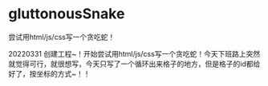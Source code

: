 # gluttonousSnake
尝试用html/js/css写一个贪吃蛇！

20220331
创建工程~！开始尝试用html/js/css写一个贪吃蛇！今天下班路上突然就觉得可行，就很想写，今天只写了一个循环出来格子的地方，但是格子的id都给好了，按坐标的方式~！！
